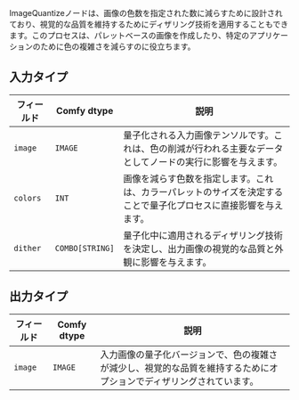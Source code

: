 
ImageQuantizeノードは、画像の色数を指定された数に減らすために設計されており、視覚的な品質を維持するためにディザリング技術を適用することもできます。このプロセスは、パレットベースの画像を作成したり、特定のアプリケーションのために色の複雑さを減らすのに役立ちます。

## 入力タイプ

| フィールド   | Comfy dtype | 説明                                                                       |
|-------------|-------------|-----------------------------------------------------------------------------------|
| `image`     | `IMAGE`     | 量子化される入力画像テンソルです。これは、色の削減が行われる主要なデータとしてノードの実行に影響を与えます。 |
| `colors`    | `INT`       | 画像を減らす色数を指定します。これは、カラーパレットのサイズを決定することで量子化プロセスに直接影響を与えます。 |
| `dither`    | `COMBO[STRING]` | 量子化中に適用されるディザリング技術を決定し、出力画像の視覚的な品質と外観に影響を与えます。 |

## 出力タイプ

| フィールド | Comfy dtype | 説明                                                                   |
|-----------|-------------|-------------------------------------------------------------------------------|
| `image`   | `IMAGE`     | 入力画像の量子化バージョンで、色の複雑さが減少し、視覚的な品質を維持するためにオプションでディザリングされています。 |